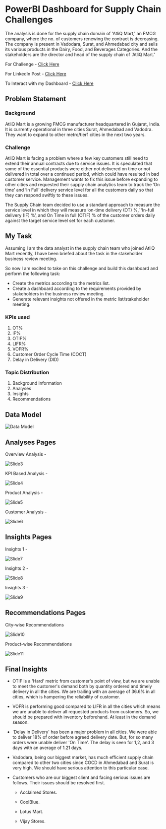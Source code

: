 
# PowerBI Dashboard for Supply Chain Challenges 

The analysis is done for the supply chain domain of 'AtliQ Mart,' an FMCG company, where the no. of customers renewing the contract is decreasing. The company is present in Vadodara, Surat, and Ahmedabad city and sells its various products in the Dairy, Food, and Beverages Categories. And the stakeholders are the director and head of the supply chain of 'AtliQ Mart.'

For Challenge - [Click Here](https://codebasics.io/event/codebasics-resume-project-challenge)

For LinkedIn Post - [Click Here]()

To Interact with my Dashboard - [Click Here](https://app.powerbi.com/view?r=eyJrIjoiMGQzMzM3ZmQtYWFmZC00M2UxLTkxZjYtZjNjNGE0MWExMmUzIiwidCI6ImRmODY3OWNkLWE4MGUtNDVkOC05OWFjLWM4M2VkN2ZmOTVhMCJ9&pageName=ReportSection0813faa2ac0275085b4d)

##  Problem Statement


### Background


AtliQ Mart is a growing FMCG manufacturer headquartered in Gujarat, India. It is currently operational in three cities Surat, Ahmedabad and Vadodra. They want to expand to other metro/tier1 cities in the next two years.


### Challenge


AtliQ Mart is facing a problem where a few key customers still need to extend their annual contracts due to service issues. It is speculated that some of the essential products were either not delivered on time or not delivered in total over a continued period, which could have resulted in bad customer service. Management wants to fix this issue before expanding to other cities and requested their supply chain analytics team to track the ’On time’ and ‘In Full’ delivery service level for all the customers daily so that they can respond swiftly to these issues.

The Supply Chain team decided to use a standard approach to measure the service level in which they will measure ‘on-time delivery (OT) %,’ ‘In-full delivery (IF) %’, and On Time in full (OTIF) % of the customer orders daily against the target service level set for each customer.


## My Task


Assuming I am the data analyst in the supply chain team who joined AtliQ Mart recently, I have been briefed about the task in the stakeholder business review meeting.

So now I am excited to take on this challenge and build this dashboard and perform the following task:

- Create the metrics according to the metrics list.
- Create a dashboard according to the requirements provided by stakeholders in the business review meeting.
- Generate relevant insights not offered in the metric list/stakeholder meeting.


### KPIs used


1. OT%
2. IF%
3. OTIF%
4. LIFR%
5. VOFR%
6. Customer Order Cycle Time (COCT)
7. Delay in Delivery (DID)

### Topic Distribution

1. Background Information
2. Analyses
3. Insights
4. Recommendations

## Data Model

![Data Model](https://user-images.githubusercontent.com/58877807/199785407-857dd977-002a-45fa-80c3-5b9cf4d7da06.png)

## Analyses Pages

Overview Analysis -

![Slide3](https://user-images.githubusercontent.com/58877807/199787804-0ccfe041-6ac6-46a9-834c-d6c8c6f8e651.JPG)

KPI Based Analysis -

![Slide4](https://user-images.githubusercontent.com/58877807/199787816-5a6c4471-9ae6-46b3-a7c4-e13448fc1651.JPG)

Product Analysis -

![Slide5](https://user-images.githubusercontent.com/58877807/199787818-8d023ba5-326d-4d84-bf03-c3bc5bf6a6e5.JPG)

Customer Analysis -

![Slide6](https://user-images.githubusercontent.com/58877807/199787819-bb09b611-5008-4ccf-95fc-129e8604e5ec.JPG)

## Insights Pages

Insights 1 -

![Slide7](https://user-images.githubusercontent.com/58877807/199788651-17569b76-2563-41e9-a8ca-504bd6a7d55f.JPG)

Insights 2 -

![Slide8](https://user-images.githubusercontent.com/58877807/199788673-4d897cb6-d81c-410e-a3dd-5b2855b47667.JPG)

Insights 3 -

![Slide9](https://user-images.githubusercontent.com/58877807/199788706-832f4bbf-eb72-4d63-aad9-28d42f42e0c3.JPG)


## Recommendations Pages

City-wise Recommendations

![Slide10](https://user-images.githubusercontent.com/58877807/199789010-8a3539fc-ec65-4567-acf3-d45504d850a8.JPG)

Product-wise Recommendations

![Slide11](https://user-images.githubusercontent.com/58877807/199789024-9d38f3c2-c2b7-4c3e-9147-90bd80a46eaf.JPG)

## Final Insights


- OTIF is a 'Hard' metric from customer's point of view, but we are unable to meet the customer's demand both by quantity ordered and timely delivery in all the cities. We are trailing with an average of 36.6% in all cities, which is hampering the reliability of customer.

- VOFR is performing good compared to LIFR in all the cities which means we are unable to deliver all requested products from customers. So, we should be prepared with inventory beforehand. At least in the demand season.

- 'Delay in Delivery' has been a major problem in all cities. We were able to deliver 18% of order before agreed delivery date. But, for so many orders were unable deliver 'On Time'. The delay is seen for 1,2, and 3 days with an average of 1.21 days.

- Vadodara, being our biggest market, has much efficient supply chain compared to other two cities since COCD in Ahmedabad and Surat is very high. We should have serious attention to this particular case.

- Customers who are our biggest client and facing serious issues are follows. Their issues should be resolved first.
    
    - Acclaimed Stores.

    - CoolBlue.

    - Lotus Mart.

    - Vijay Stores.

